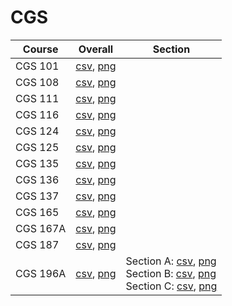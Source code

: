 # CGS

| Course | Overall | Section |
| ------ | ------- | ------- |
| CGS 101 | [csv](https://github.com/UCSD-Historical-Enrollment-Data/2025Winter/blob/main/overall/CGS%20101.csv), [png](https://raw.githubusercontent.com/UCSD-Historical-Enrollment-Data/2025Winter/main/plot_overall/CGS%20101.png) |  |
| CGS 108 | [csv](https://github.com/UCSD-Historical-Enrollment-Data/2025Winter/blob/main/overall/CGS%20108.csv), [png](https://raw.githubusercontent.com/UCSD-Historical-Enrollment-Data/2025Winter/main/plot_overall/CGS%20108.png) |  |
| CGS 111 | [csv](https://github.com/UCSD-Historical-Enrollment-Data/2025Winter/blob/main/overall/CGS%20111.csv), [png](https://raw.githubusercontent.com/UCSD-Historical-Enrollment-Data/2025Winter/main/plot_overall/CGS%20111.png) |  |
| CGS 116 | [csv](https://github.com/UCSD-Historical-Enrollment-Data/2025Winter/blob/main/overall/CGS%20116.csv), [png](https://raw.githubusercontent.com/UCSD-Historical-Enrollment-Data/2025Winter/main/plot_overall/CGS%20116.png) |  |
| CGS 124 | [csv](https://github.com/UCSD-Historical-Enrollment-Data/2025Winter/blob/main/overall/CGS%20124.csv), [png](https://raw.githubusercontent.com/UCSD-Historical-Enrollment-Data/2025Winter/main/plot_overall/CGS%20124.png) |  |
| CGS 125 | [csv](https://github.com/UCSD-Historical-Enrollment-Data/2025Winter/blob/main/overall/CGS%20125.csv), [png](https://raw.githubusercontent.com/UCSD-Historical-Enrollment-Data/2025Winter/main/plot_overall/CGS%20125.png) |  |
| CGS 135 | [csv](https://github.com/UCSD-Historical-Enrollment-Data/2025Winter/blob/main/overall/CGS%20135.csv), [png](https://raw.githubusercontent.com/UCSD-Historical-Enrollment-Data/2025Winter/main/plot_overall/CGS%20135.png) |  |
| CGS 136 | [csv](https://github.com/UCSD-Historical-Enrollment-Data/2025Winter/blob/main/overall/CGS%20136.csv), [png](https://raw.githubusercontent.com/UCSD-Historical-Enrollment-Data/2025Winter/main/plot_overall/CGS%20136.png) |  |
| CGS 137 | [csv](https://github.com/UCSD-Historical-Enrollment-Data/2025Winter/blob/main/overall/CGS%20137.csv), [png](https://raw.githubusercontent.com/UCSD-Historical-Enrollment-Data/2025Winter/main/plot_overall/CGS%20137.png) |  |
| CGS 165 | [csv](https://github.com/UCSD-Historical-Enrollment-Data/2025Winter/blob/main/overall/CGS%20165.csv), [png](https://raw.githubusercontent.com/UCSD-Historical-Enrollment-Data/2025Winter/main/plot_overall/CGS%20165.png) |  |
| CGS 167A | [csv](https://github.com/UCSD-Historical-Enrollment-Data/2025Winter/blob/main/overall/CGS%20167A.csv), [png](https://raw.githubusercontent.com/UCSD-Historical-Enrollment-Data/2025Winter/main/plot_overall/CGS%20167A.png) |  |
| CGS 187 | [csv](https://github.com/UCSD-Historical-Enrollment-Data/2025Winter/blob/main/overall/CGS%20187.csv), [png](https://raw.githubusercontent.com/UCSD-Historical-Enrollment-Data/2025Winter/main/plot_overall/CGS%20187.png) |  |
| CGS 196A | [csv](https://github.com/UCSD-Historical-Enrollment-Data/2025Winter/blob/main/overall/CGS%20196A.csv), [png](https://raw.githubusercontent.com/UCSD-Historical-Enrollment-Data/2025Winter/main/plot_overall/CGS%20196A.png) | Section A: [csv](https://github.com/UCSD-Historical-Enrollment-Data/2025Winter/blob/main/section/CGS%20196A_A.csv), [png](https://raw.githubusercontent.com/UCSD-Historical-Enrollment-Data/2025Winter/main/plot_section/CGS%20196A_A.png)<br>Section B: [csv](https://github.com/UCSD-Historical-Enrollment-Data/2025Winter/blob/main/section/CGS%20196A_B.csv), [png](https://raw.githubusercontent.com/UCSD-Historical-Enrollment-Data/2025Winter/main/plot_section/CGS%20196A_B.png)<br>Section C: [csv](https://github.com/UCSD-Historical-Enrollment-Data/2025Winter/blob/main/section/CGS%20196A_C.csv), [png](https://raw.githubusercontent.com/UCSD-Historical-Enrollment-Data/2025Winter/main/plot_section/CGS%20196A_C.png) |
